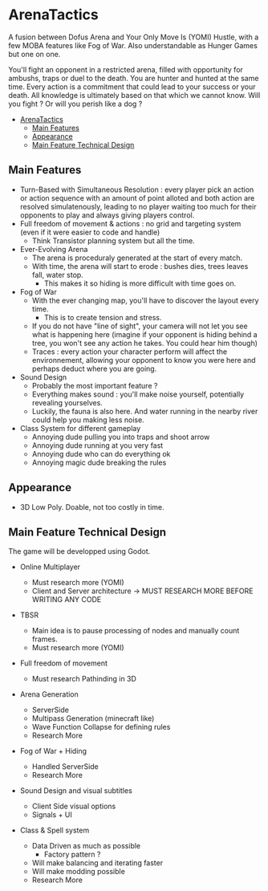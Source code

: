 # ArenaTactics

A fusion between Dofus Arena and Your Only Move Is (YOMI) Hustle, with a few MOBA features like Fog of War. Also understandable as Hunger Games but one on one.

You'll fight an opponent in a restricted arena, filled with opportunity for ambushs, traps or duel to the death. You are hunter and hunted at the same time. Every action is a commitment that could lead to your success or your death. All knowledge is ultimately based on that which we cannot know. Will you fight ? Or will you perish like a dog ?

- [ArenaTactics](#arenatactics)
  - [Main Features](#main-features)
  - [Appearance](#appearance)
  - [Main Feature Technical Design](#main-feature-technical-design)

## Main Features

- Turn-Based with Simultaneous Resolution : every player pick an action or action sequence with an amount of point alloted and both action are resolved simulatenously, leading to no player waiting too much for their opponents to play and always giving players control.
- Full freedom of movement & actions : no grid and targeting system (even if it were easier to code and handle)
  - Think Transistor planning system but all the time.
- Ever-Evolving Arena
  - The arena is proceduraly generated at the start of every match.
  - With time, the arena will start to erode : bushes dies, trees leaves fall, water stop.
    - This makes it so hiding is more difficult with time goes on.
- Fog of War
  - With the ever changing map, you'll have to discover the layout every time.
    - This is to create tension and stress.
  - If you do not have "line of sight", your camera will not let you see what is happening here (imagine if your opponent is hiding behind a tree, you won't see any action he takes. You could hear him though)
  - Traces : every action your character perform will affect the environnement, allowing your opponent to know you were here and perhaps deduct where you are going.
- Sound Design
  - Probably the most important feature ?
  - Everything makes sound : you'll make noise yourself, potentially revealing yourselves.
  - Luckily, the fauna is also here. And water running in the nearby river could help you making less noise.
- Class System for different gameplay
  - Annoying dude pulling you into traps and shoot arrow
  - Annoying dude running at you very fast
  - Annoying dude who can do everything ok
  - Annoying magic dude breaking the rules

## Appearance

- 3D Low Poly. Doable, not too costly in time.

## Main Feature Technical Design

The game will be developped using Godot.

- Online Multiplayer
  - Must research more (YOMI)
  - Client and Server architecture -> MUST RESEARCH MORE BEFORE WRITING ANY CODE

- TBSR
  - Main idea is to pause processing of nodes and manually count frames.
  - Must research more (YOMI)

- Full freedom of movement
  - Must research Pathinding in 3D

- Arena Generation
  - ServerSide
  - Multipass Generation (minecraft like)
  - Wave Function Collapse for defining rules
  - Research More

- Fog of War + Hiding
  - Handled ServerSide
  - Research More

- Sound Design and visual subtitles
  - Client Side visual options
  - Signals + UI

- Class & Spell system
  - Data Driven as much as possible
    - Factory pattern ?
  - Will make balancing and iterating faster
  - Will make modding possible
  - Research More